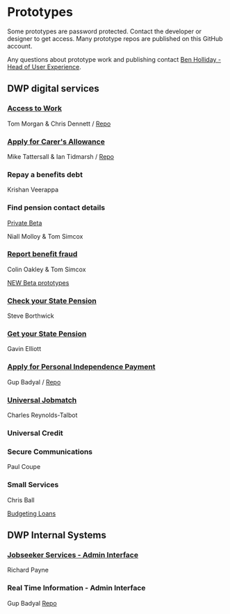 # Prototypes

Some prototypes are password protected. Contact the developer or designer to get access. Many prototype repos are published on this GitHub account.

Any questions about prototype work and publishing contact [Ben Holliday - Head of User Experience](mailto:ben.holliday@dwp.gsi.gov.uk).

## DWP digital services

### [Access to Work](https://accesstowork.herokuapp.com/)

Tom Morgan & Chris Dennett / [Repo](https://github.com/dwpdigitaltech/accesstowork-prototype)

### [Apply for Carer's Allowance](https://dwp-story.3cbeta.co.uk/URSept/)

Mike Tattersall & Ian Tidmarsh / [Repo](https://github.com/dwpdigitaltech/CADSPrototypeClaim)

### Repay a benefits debt

Krishan Veerappa

### Find pension contact details 

[Private Beta](https://www.findpensioncontacts.dwp.gov.uk/)

Niall Molloy & Tom Simcox

### [Report benefit fraud](http://rcm-prototype-c.herokuapp.com/rcm/report-benefit-fraud)

Colin Oakley & Tom Simcox

[NEW Beta prototypes](https://murmuring-mountain-1222.herokuapp.com)

### [Check your State Pension](http://nisp.herokuapp.com)

Steve Borthwick

### [Get your State Pension](http://pure-citadel-6720.herokuapp.com)

Gavin Elliott

### [Apply for Personal Independence Payment](http://pip-alpha.herokuapp.com)

Gup Badyal / [Repo](https://github.com/gup-dwp/pip-prototype)

### [Universal Jobmatch](https://uj2-prototype.herokuapp.com)

Charles Reynolds-Talbot

### Universal Credit

### Secure Communications

Paul Coupe

### Small Services

Chris Ball

[Budgeting Loans](http://bud-loans.herokuapp.com/)

## DWP Internal Systems

### [Jobseeker Services - Admin Interface](https://clean-test.herokuapp.com/)

Richard Payne

### Real Time Information - Admin Interface

Gup Badyal [Repo](https://github.com/gup-dwp/RTI-Beta)